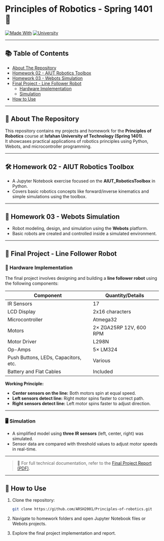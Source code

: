 # Principles of Robotics - Spring 1401 🚀

[![Made With](https://img.shields.io/badge/Made%20with-Python%2C%20Webots-blue)]()
[![University](https://img.shields.io/badge/University-IUT-orange)]()

---
## 📚 Table of Contents

- [About The Repository](#about-the-repository)
- [Homework 02 - AIUT Robotics Toolbox](#homework-02---aiut-robotics-toolbox)
- [Homework 03 - Webots Simulation](#homework-03---webots-simulation)
- [Final Project - Line Follower Robot](#final-project---line-follower-robot)
  - [Hardware Implementation](#hardware-implementation)
  - [Simulation](#simulation)
- [How to Use](#how-to-use)

---

## 📖 About The Repository

This repository contains my projects and homework for the **Principles of Robotics** course at **Isfahan University of Technology (Spring 1401)**.  
It showcases practical applications of robotics principles using Python, Webots, and microcontroller programming.

---

## 🛠 Homework 02 - AIUT Robotics Toolbox

- A Jupyter Notebook exercise focused on the **AIUT_RoboticsToolbox** in Python.
- Covers basic robotics concepts like forward/inverse kinematics and simple simulations using the toolbox.

---

## 🤖 Homework 03 - Webots Simulation

- Robot modeling, design, and simulation using the **Webots** platform.
- Basic robots are created and controlled inside a simulated environment.

---

## 🚗 Final Project - Line Follower Robot

### 🔩 Hardware Implementation

The final project involves designing and building a **line follower robot** using the following components:

| Component                         | Quantity/Details                        |
|------------------------------------|-----------------------------------------|
| IR Sensors                        | 17                                      |
| LCD Display                       | 2x16 characters                         |
| Microcontroller                   | Atmega32                                |
| Motors                             | 2× ZGA25RP 12V, 600 RPM                 |
| Motor Driver                      | L298N                                   |
| Op-Amps                           | 5× LM324                                |
| Push Buttons, LEDs, Capacitors, etc.| Various                                 |
| Battery and Flat Cables           | Included                                |

**Working Principle:**
- **Center sensors on the line:** Both motors spin at equal speed.
- **Left sensors detect line:** Right motor spins faster to correct path.
- **Right sensors detect line:** Left motor spins faster to adjust direction.

---

### 🖥️ Simulation

- A simplified model using **three IR sensors** (left, center, right) was simulated.
- Sensor data are compared with threshold values to adjust motor speeds in real-time.

---

> 📄 For full technical documentation, refer to the [Final Project Report (PDF)](./path/to/Line%20follower%20report%20(1).pdf).

---

## 🚀 How to Use

1. Clone the repository:
   ```bash
   git clone https://github.com/ARSH2001/Principles-of-robotics.git
2. Navigate to homework folders and open Jupyter Notebook files or Webots projects.

3. Explore the final project implementation and report.
